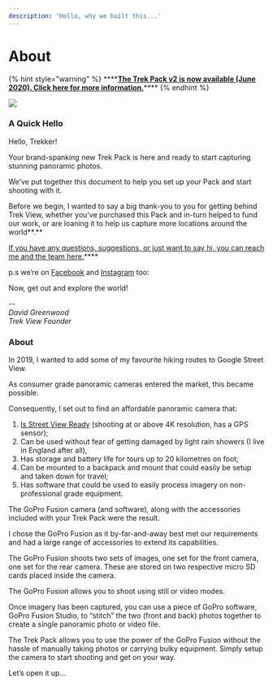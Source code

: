 ```yaml
---
description: 'Hello, why we built this...'
---
```


# About

{% hint style="warning" %}
\*\*\*\*[**The Trek Pack v2 is now available \(June 2020\). Click here for more information.**](../v2/)\*\*\*\*
{% endhint %}

![](https://lh4.googleusercontent.com/6pFxlTVd3PnsnAtz9WQ1eXOW5iT4PiRHCH9v-EQ7l95xWQWwtQIHJq-8PCix0Gr5TeCGrHrBNp6xpXyWX1lU-iSdiBqnOer6WtOh9FaDgIGr91swtOFb6SIQnWjhp3AdPPfbmAaW)

### A Quick Hello

Hello, Trekker!

Your brand-spanking new Trek Pack is here and ready to start capturing stunning panoramic photos.

We’ve put together this document to help you set up your Pack and start shooting with it.

Before we begin, I wanted to say a big thank-you to you for getting behind Trek View, whether you’ve purchased this Pack and in-turn helped to fund our work, or are loaning it to help us capture more locations around the world**.**

[If you have any questions, suggestions, or just want to say hi, you can reach me and the team here.](https://www.trekview.org/contact/)\*\*\*\*

p.s we’re on [Facebook](https://www.facebook.com/trekview/) and [Instagram](https://www.instagram.com/trekviewed/) too:

Now, get out and explore the world!

--  
_David Greenwood  
Trek View Founder_

### About

In 2019, I wanted to add some of my favourite hiking routes to Google Street View.

As consumer grade panoramic cameras entered the market, this became possible.

Consequently, I set out to find an affordable panoramic camera that:

1. [Is Street View Ready](https://www.google.com/streetview/contacts-tools/products/) \(shooting at or above 4K resolution, has a GPS sensor\);
2. Can be used without fear of getting damaged by light rain showers \(I live in England after all\),
3. Has storage and battery life for tours up to 20 kilometres on foot;
4. Can be mounted to a backpack and mount that could easily be setup and taken down for travel;
5. Has software that could be used to easily process imagery on non-professional grade equipment.

The GoPro Fusion camera \(and software\), along with the accessories included with your Trek Pack were the result.

I chose the GoPro Fusion as it by-far-and-away best met our requirements and had a large range of accessories to extend its capabilities.

The GoPro Fusion shoots two sets of images, one set for the front camera, one set for the rear camera. These are stored on two respective micro SD cards placed inside the camera.

The GoPro Fusion allows you to shoot using still or video modes.

Once imagery has been captured, you can use a piece of GoPro software, GoPro Fusion Studio, to “stitch” the two \(front and back\) photos together to create a single panoramic photo or video file.

The Trek Pack allows you to use the power of the GoPro Fusion without the hassle of manually taking photos or carrying bulky equipment. Simply setup the camera to start shooting and get on your way.

Let’s open it up...

